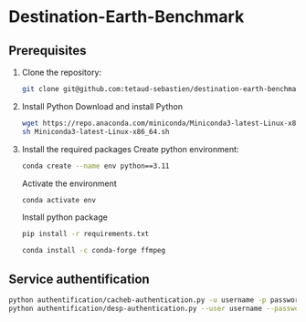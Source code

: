 # Destination-Earth-Benchmark
## Prerequisites
1. Clone the repository:
    ```bash
    git clone git@github.com:tetaud-sebastien/destination-earth-benchmark.git
    ```
2. Install Python
    Download and install Python
    ```bash
    wget https://repo.anaconda.com/miniconda/Miniconda3-latest-Linux-x86_64.sh
    sh Miniconda3-latest-Linux-x86_64.sh
    ```
3. Install the required packages
    Create python environment:
    ```bash
    conda create --name env python==3.11
    ```
    Activate the environment

    ```bash
    conda activate env
    ```
    Install python package
    ```Bash
    pip install -r requirements.txt
    ```

    ```Bash
    conda install -c conda-forge ffmpeg
    ```

## Service authentification

```Bash
python authentification/cacheb-authentication.py -u username -p password >> ~/.netrc
python authentification/desp-authentication.py --user username --password password
```